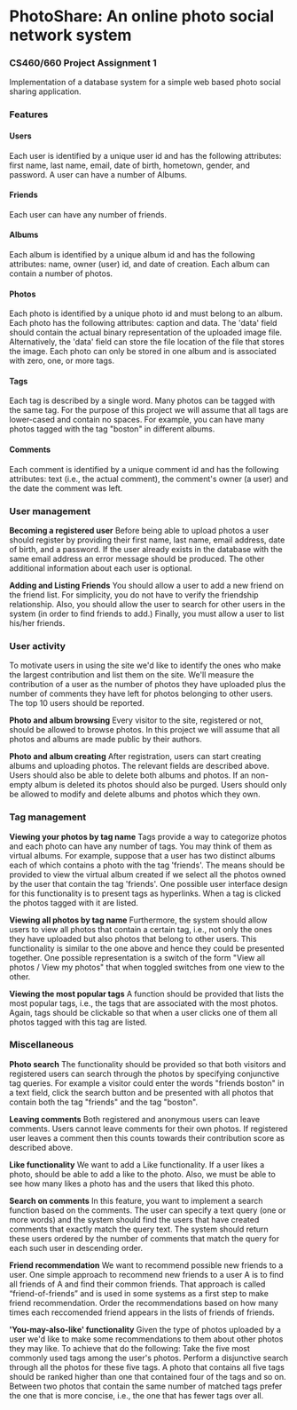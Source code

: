 # PhotoShare: An online photo social network system
### CS460/660 Project Assignment 1

Implementation of a database system for a simple web based photo social sharing application.

### Features
#### Users
Each user is identified by a unique user id and has the following attributes: first name, last name, email, date of birth, hometown, gender, and password. A user can have a number of Albums.
#### Friends
Each user can have any number of friends. 
#### Albums
Each album is identified by a unique album id and has the following attributes: name, owner (user) id, and date of creation. Each album can contain a number of photos. 
#### Photos
Each photo is identified by a unique photo id and must belong to an album. Each photo has the following attributes: caption and data. The 'data' field should contain the actual binary representation of the uploaded image file. Alternatively, the 'data' field can store the file location of the file that stores the image. Each photo can only be stored in one album and is associated with zero, one, or more tags. 
#### Tags
Each tag is described by a single word. Many photos can be tagged with the same tag. For the purpose of this project we will assume that all tags are lower-cased and contain no spaces. For example, you can have many photos tagged with the tag "boston" in different albums.
#### Comments
Each comment is identified by a unique comment id and has the following attributes: text (i.e., the actual comment), the comment's owner (a user) and the date the comment was left. 

### User management
**Becoming a registered user**
Before being able to upload photos a user should register by providing their first name, last name, email address, date of birth, and a password. If the user already exists in the database with the same email address an error message should be produced. The other additional information about each user is optional.

**Adding and Listing Friends**
You should allow a user to add a new friend on the friend list. For simplicity, you do not have to verify the friendship relationship. Also, you should allow the user to search for other users in the system (in order to find friends to add.) Finally, you must allow a user to list his/her friends.

### User activity
To motivate users in using the site we'd like to identify the ones who make the largest contribution and list them on the site. We'll measure the contribution of a user as the number of photos they have uploaded plus the number of comments they have left for photos belonging to other users. The top 10 users should be reported. 

**Photo and album browsing**
Every visitor to the site, registered or not, should be allowed to browse photos. In this project we will assume that all photos and albums are made public by their authors. 

**Photo and album creating**
After registration, users can start creating albums and uploading photos. The relevant fields are described above. Users should also be able to delete both albums and photos. If an non-empty album is deleted its photos should also be purged. Users should only be allowed to modify and delete albums and photos which they own. 

### Tag management
**Viewing your photos by tag name**
Tags provide a way to categorize photos and each photo can have any number of tags. You may think of them as virtual albums. For example, suppose that a user has two distinct albums each of which contains a photo with the tag 'friends'. The means should be provided to view the virtual album created if we select all the photos owned by the user that contain the tag 'friends'. One possible user interface design for this functionality is to present tags as hyperlinks. When a tag is clicked the photos tagged with it are listed. 

**Viewing all photos by tag name**
Furthermore, the system should allow users to view all photos that contain a certain tag, i.e., not only the ones they have uploaded but also photos that belong to other users. This functionality is similar to the one above and hence they could be presented together. One possible representation is a switch of the form "View all photos / View my photos" that when toggled switches from one view to the other. 

**Viewing the most popular tags**
A function should be provided that lists the most popular tags, i.e., the tags that are associated with the most photos. Again, tags should be clickable so that when a user clicks one of them all photos tagged with this tag are listed. 

### Miscellaneous
**Photo search**
The functionality should be provided so that both visitors and registered users can search through the photos by specifying conjunctive tag queries. For example a visitor could enter the words "friends boston" in a text field, click the search button and be presented with all photos that contain both the tag "friends" and the tag "boston". 

**Leaving comments**
Both registered and anonymous users can leave comments. Users cannot leave comments for their own photos. If registered user leaves a comment then this counts towards their contribution score as described above. 

**Like functionality**
We want to add a Like functionality. If a user likes a photo, should be able to add a like to the photo. Also, we must be able to see how many likes a photo has and the users that liked this photo. 

**Search on comments**
In this feature, you want to implement a search function based on the comments. The user can specify a text query (one or more words) and the system should find the users that have created comments  that exactly match the query text. The system should return these users ordered by the number of comments that match the query for each such user in descending order. 

**Friend recommendation**
We want to recommend possible new friends to a user. One simple approach to recommend new friends to a user A is to find all friends of A and find their common friends. That approach is called “friend-of-friends” and is used in some systems as a first step to make friend recommendation.  Order the recommendations based on how many times each reccomended friend appears in the lists of friends of friends.

**'You-may-also-like' functionality**
Given the type of photos uploaded by a user we'd like to make some recommendations to them about other photos they may like. To achieve that do the following: Take the five most commonly used tags among the user's photos. Perform a disjunctive search through all the photos for these five tags. A photo that contains all five tags should be ranked higher than one that contained four of the tags and so on. Between two photos that contain the same number of matched tags prefer the one that is more concise, i.e., the one that has fewer tags over all. 
